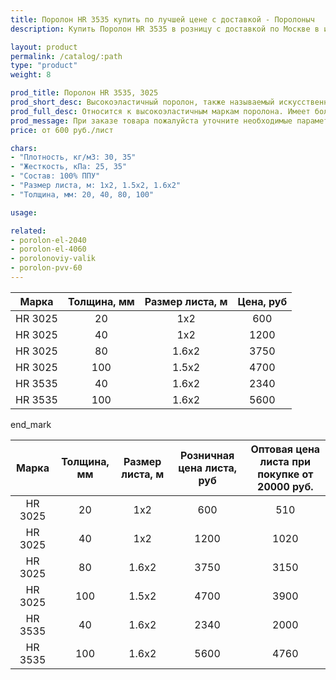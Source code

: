 ```yaml
---
title: Поролон HR 3535 купить по лучшей цене с доставкой - Поролоныч
description: Купить Поролон HR 3535 в розницу с доставкой по Москве в интернет-магазине Поролоныча.

layout: product
permalink: /catalog/:path
type: "product"
weight: 8

prod_title: Поролон HR 3535, 3025
prod_short_desc: Высокоэластичный поролон, также называемый искусственный латекс. В этом поролоне не остаются вмятины даже после длительной эксплуатации.
prod_full_desc: Относится к высокоэластичным маркам поролона. Имеет большое значение плотности и пониженное значение жесткости. HR-марки обладают высокой несущей способностью, повышенной комфортностью и высоким показателем восстанавливаемости. HR 3535 эффективно «работает» при низких и высоких нагрузках за счет ячеек разного размера. Эта особенность HR-марок способствует применению HR 3535 в мебели для людей разного веса.
prod_message: При заказе товара пожалуйста уточните необходимые параметры (толщина, размер листа и количество листов).
price: от 600 руб./лист

chars:
- "Плотность, кг/м3: 30, 35"
- "Жесткость, кПа: 25, 35"
- "Состав: 100% ППУ"
- "Размер листа, м: 1х2, 1.5х2, 1.6х2"
- "Толщина, мм: 20, 40, 80, 100"

usage:

related:
- porolon-el-2040
- porolon-el-4060
- porolonoviy-valik
- porolon-pvv-60
---
```

Марка | Толщина, мм | Размер листа, м | Цена, руб |
|:-----------:|:-----------:|:---------------:|:-------------------:|
HR 3025|20|1x2|600
HR 3025|40|1x2|1200
HR 3025|80|1.6x2|3750
HR 3025|100|1.5x2|4700
HR 3535|40|1.6x2|2340
HR 3535|100|1.6x2|5600

end_mark

|Марка | Толщина, мм | Размер листа, м | Розничная цена листа, руб |  Оптовая цена листа при покупке от 20000 руб. |
|:-----------:|:-----------:|:---------------:|:-------------------:|:---------------------------:|
HR 3025|20|1x2|600|510
HR 3025|40|1x2|1200|1020
HR 3025|80|1.6x2|3750|3150
HR 3025|100|1.5x2|4700|3900
HR 3535|40|1.6x2|2340|2000
HR 3535|100|1.6x2|5600|4760